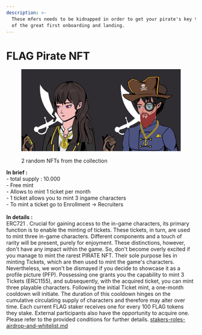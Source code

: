 ```yaml
---
description: >-
  These mfers needs to be kidnapped in order to get your pirate's key to be part
  of the great first onboarding and landing.
---
```


# FLAG Pirate NFT

<figure><img src="../../.gitbook/assets/2 nft pirate.png" alt=""><figcaption><p>2 random NFTs from the collection</p></figcaption></figure>

**In brief :** \
\- total supply : 10.000\
\- Free mint\
\- Allows to mint 1 ticket per month\
\- 1 ticket allows you to mint 3 ingame characters\
\- To mint a ticket go to Enrollment -> Recruiters\
\
**In details :** \
ERC721 . Crucial for gaining access to the in-game characters, its primary function is to enable the minting of tickets. These tickets, in turn, are used to mint three in-game characters. Different components and a touch of rarity will be present, purely for enjoyment. These distinctions, however, don't have any impact within the game. So, don't become overly excited if you manage to mint the rarest PIRATE NFT. Their sole purpose lies in minting Tickets, which are then used to mint the game's characters. Nevertheless, we won't be dismayed if you decide to showcase it as a profile picture (PFP). Possessing one grants you the capability to mint 3 Tickets (ERC1155), and subsequently, with the acquired ticket, you can mint three playable characters. Following the initial Ticket mint, a one-month cooldown will initiate. The duration of this cooldown hinges on the cumulative circulating supply of characters and therefore may alter over time. Each current FLAG staker receives one for every 100 FLAG tokens they stake. External participants also have the opportunity to acquire one. Please refer to the provided conditions for further details. [stakers-roles-airdrop-and-whitelist.md](../stakers-roles-airdrop-and-whitelist.md "mention")
